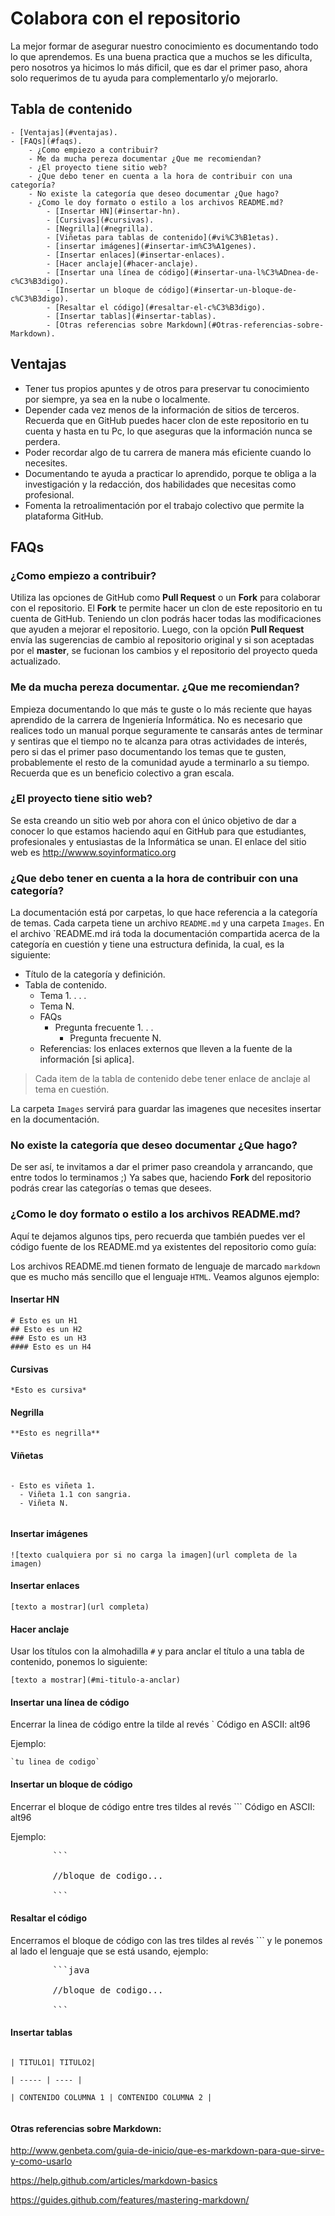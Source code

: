 # Colabora con el repositorio

La mejor formar de asegurar nuestro conocimiento es documentando todo lo que aprendemos. Es una buena practica que a muchos se les dificulta, pero nosotros ya hicimos lo más dificil, que es dar el primer paso, ahora solo requerimos de tu ayuda para complementarlo y/o mejorarlo.

## Tabla de contenido

	- [Ventajas](#ventajas).
	- [FAQs](#faqs).
		- ¿Como empiezo a contribuir?
		- Me da mucha pereza documentar ¿Que me recomiendan?
		- ¿El proyecto tiene sitio web?
		- ¿Que debo tener en cuenta a la hora de contribuir con una categoría?
		- No existe la categoría que deseo documentar ¿Que hago?
		- ¿Como le doy formato o estilo a los archivos README.md?
			- [Insertar HN](#insertar-hn).
			- [Cursivas](#cursivas).
			- [Negrilla](#negrilla).
			- [Viñetas para tablas de contenido](#vi%C3%B1etas).
			- [insertar imágenes](#insertar-im%C3%A1genes).
			- [Insertar enlaces](#insertar-enlaces).
			- [Hacer anclaje](#hacer-anclaje).
			- [Insertar una línea de código](#insertar-una-l%C3%ADnea-de-c%C3%B3digo).
			- [Insertar un bloque de código](#insertar-un-bloque-de-c%C3%B3digo).
			- [Resaltar el código](#resaltar-el-c%C3%B3digo).
			- [Insertar tablas](#insertar-tablas).
			- [Otras referencias sobre Markdown](#Otras-referencias-sobre-Markdown).

## Ventajas

- Tener tus propios apuntes y de otros para preservar tu conocimiento por siempre, ya sea en la nube o localmente.
- Depender cada vez menos de la información de sitios de terceros. Recuerda que en GitHub puedes hacer clon de este repositorio en tu cuenta y hasta en tu Pc, lo que aseguras que la información nunca se perdera.
- Poder recordar algo de tu carrera de manera más eficiente cuando lo necesites.
- Documentando te ayuda a practicar lo aprendido, porque te obliga a la investigación y la redacción, dos habilidades que necesitas como profesional.
- Fomenta la retroalimentación por el trabajo colectivo que permite la plataforma GitHub.

## FAQs

### ¿Como empiezo a contribuir?

Utiliza las opciones de GitHub como **Pull Request** o un **Fork** para colaborar con el repositorio. El **Fork** te permite hacer un clon de este repositorio en tu cuenta de GitHub. Teniendo un clon podrás hacer todas las modificaciones que ayuden a mejorar el repositorio. Luego, con la opción **Pull Request** envía las sugerencias de cambio al repositorio original y si son aceptadas por el **master**, se fucionan los cambios y el repositorio del proyecto queda actualizado.

### Me da mucha pereza documentar. ¿Que me recomiendan?

Empieza documentando lo que más te guste o lo más reciente que hayas aprendido de la carrera de Ingeniería Informática. No es necesario que realices todo un manual porque seguramente te cansarás antes de terminar y sentiras que el tiempo no te alcanza para otras actividades de interés, pero si das el primer paso documentando los temas que te gusten, probablemente el resto de la comunidad ayude a terminarlo a su tiempo. Recuerda que es un beneficio colectivo a gran escala.

### ¿El proyecto tiene sitio web?

Se esta creando un sitio web por ahora con el único objetivo de dar a conocer lo que estamos haciendo aquí en GitHub para que estudiantes, profesionales y entusiastas de la Informática se unan. El enlace del sitio web es http://wwww.soyinformatico.org

### ¿Que debo tener en cuenta a la hora de contribuir con una categoría?

La documentación está por carpetas, lo que hace referencia a la categoría de temas. Cada carpeta tiene un archivo `README.md` y una carpeta `Images`. En el archivo `README.md irá toda la documentación compartida acerca de la categoría en cuestión y tiene una estructura definida, la cual, es la siguiente:

- Título de la categoría y definición.
- Tabla de contenido.
  - Tema 1.
  .
  .
  .
  - Tema N.
  - FAQs
    - Pregunta frecuente 1.
      .
      .
      - Pregunta frecuente N.
   - Referencias: los enlaces externos que lleven a la fuente de la información [si aplica].

>Cada item de la tabla de contenido debe tener enlace de anclaje al tema en cuestión.

La carpeta `Images` servirá para guardar las imagenes que necesites insertar en la documentación.

### No existe la categoría que deseo documentar ¿Que hago?

De ser así, te invitamos a dar el primer paso creandola y arrancando, que entre todos lo terminamos ;) Ya sabes que, haciendo **Fork** del repositorio podrás crear las categorías o temas que desees.

### ¿Como le doy formato o estilo a los archivos README.md?

Aquí te dejamos algunos tips, pero recuerda que también puedes ver el código fuente de los README.md ya existentes del repositorio como guía:

Los archivos README.md tienen formato de lenguaje de marcado `markdown` que es mucho más sencillo que el lenguaje `HTML`. Veamos algunos ejemplo:

#### Insertar HN

```plain
# Esto es un H1
## Esto es un H2
### Esto es un H3
#### Esto es un H4

```

#### Cursivas

`*Esto es cursiva*`

#### Negrilla

`**Esto es negrilla**`

#### Viñetas

```plain

- Esto es viñeta 1.
  - Viñeta 1.1 con sangria.
  - Viñeta N.
  
```

#### Insertar imágenes

`![texto cualquiera por si no carga la imagen](url completa de la imagen)`

#### Insertar enlaces

`[texto a mostrar](url completa)`

#### Hacer anclaje

Usar los títulos con la almohadilla `#` y para anclar el título a una tabla de contenido, ponemos lo siguiente:

`[texto a mostrar](#mi-titulo-a-anclar)`

#### Insertar una línea de código

Encerrar la linea de código entre la tilde al revés ` Código en ASCII: alt96

Ejemplo:

<pre><code>`tu linea de codigo`</code></pre>

#### Insertar un bloque de código

Encerrar el bloque de código entre tres tildes al revés ``` Código en ASCII: alt96

Ejemplo:

<pre>
		```
		
		//bloque de codigo...
		
		```
</pre>


#### Resaltar el código

Encerramos el bloque de código con las tres tildes al revés ``` y le ponemos al lado el lenguaje que se está usando, ejemplo:

<pre>
		```java
		
		//bloque de codigo...
		
		```
</pre>

#### Insertar tablas

```plain

| TITULO1| TITULO2|

| ----- | ---- |

| CONTENIDO COLUMNA 1 | CONTENIDO COLUMNA 2 |


```

#### Otras referencias sobre Markdown:

http://www.genbeta.com/guia-de-inicio/que-es-markdown-para-que-sirve-y-como-usarlo

https://help.github.com/articles/markdown-basics

https://guides.github.com/features/mastering-markdown/